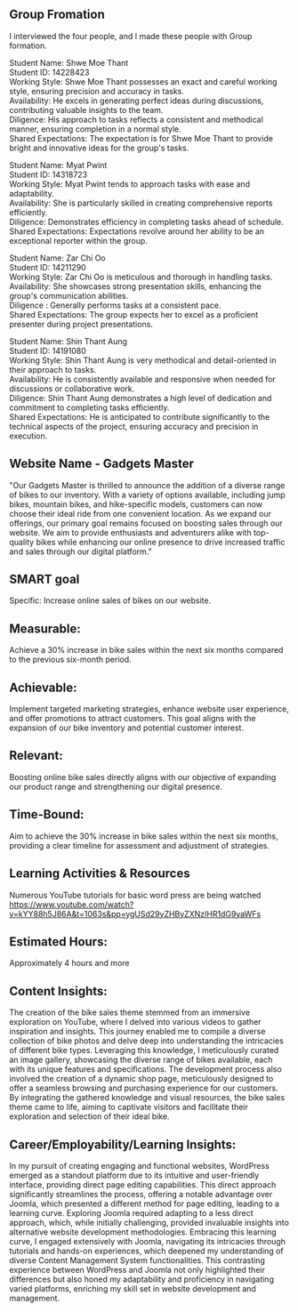 ## Group Fromation
I interviewed the four people, and I made these people with Group formation.

Student Name: Shwe Moe Thant  
Student ID: 14228423  
Working Style: Shwe Moe Thant possesses an exact and careful working style, ensuring precision and accuracy in tasks.  
Availability: He excels in generating perfect ideas during discussions, contributing valuable insights to the team.  
Diligence: His approach to tasks reflects a consistent and methodical manner, ensuring completion in a normal style.  
Shared Expectations: The expectation is for Shwe Moe Thant to provide bright and innovative ideas for the group's tasks.

Student Name: Myat Pwint  
Student ID: 14318723  
Working Style: Myat Pwint tends to approach tasks with ease and adaptability.  
Availability: She is particularly skilled in creating comprehensive reports efficiently.  
Diligence: Demonstrates efficiency in completing tasks ahead of schedule.  
Shared Expectations: Expectations revolve around her ability to be an exceptional reporter within the group.

Student Name: Zar Chi Oo  
Student ID: 14211290  
Working Style: Zar Chi Oo is meticulous and thorough in handling tasks.  
Availability: She showcases strong presentation skills, enhancing the group's communication abilities.  
Diligence : Generally performs tasks at a consistent pace.  
Shared Expectations: The group expects her to excel as a proficient presenter during project presentations.


Student Name: Shin Thant Aung  
Student ID: 14191080  
Working Style: Shin Thant Aung is very methodical and detail-oriented in their approach to tasks.  
Availability: He is consistently available and responsive when needed for discussions or collaborative work.  
Diligence: Shin Thant Aung demonstrates a high level of dedication and commitment to completing tasks efficiently.  
Shared Expectations: He is anticipated to contribute significantly to the technical aspects of the project, ensuring accuracy and precision in execution.

## Website Name  - Gadgets Master 

"Our Gadgets Master is thrilled to announce the addition of a diverse range of bikes to our inventory. With a variety of options available, including jump bikes, mountain bikes, and hike-specific models, customers can now choose their ideal ride from one convenient location. As we expand our offerings, our primary goal remains focused on boosting sales through our website. We aim to provide enthusiasts and adventurers alike with top-quality bikes while enhancing our online presence to drive increased traffic and sales through our digital platform."

## SMART goal
Specific: 
Increase online sales of bikes on our website.

## Measurable: 
Achieve a 30% increase in bike sales within the next six months compared to the previous six-month period.

## Achievable: 
Implement targeted marketing strategies, enhance website user experience, and offer promotions to attract customers. This goal aligns with the expansion of our bike inventory and potential customer interest.

## Relevant: 
Boosting online bike sales directly aligns with our objective of expanding our product range and strengthening our digital presence.

## Time-Bound: 
Aim to achieve the 30% increase in bike sales within the next six months, providing a clear timeline for assessment and adjustment of strategies.


## Learning Activities & Resources
Numerous YouTube tutorials for basic word press are being watched
https://www.youtube.com/watch?v=kYY88h5J86A&t=1063s&pp=ygUSd29yZHByZXNzIHR1dG9yaWFs

## Estimated Hours: 
Approximately 4 hours and more


## Content Insights:

The creation of the bike sales theme stemmed from an immersive exploration on YouTube, where I delved into various videos to gather inspiration and insights. This journey enabled me to compile a diverse collection of bike photos and delve deep into understanding the intricacies of different bike types. Leveraging this knowledge, I meticulously curated an image gallery, showcasing the diverse range of bikes available, each with its unique features and specifications. The development process also involved the creation of a dynamic shop page, meticulously designed to offer a seamless browsing and purchasing experience for our customers. By integrating the gathered knowledge and visual resources, the bike sales theme came to life, aiming to captivate visitors and facilitate their exploration and selection of their ideal bike.

## Career/Employability/Learning Insights:

In my pursuit of creating engaging and functional websites, WordPress emerged as a standout platform due to its intuitive and user-friendly interface, providing direct page editing capabilities. This direct approach significantly streamlines the process, offering a notable advantage over Joomla, which presented a different method for page editing, leading to a learning curve. Exploring Joomla required adapting to a less direct approach, which, while initially challenging, provided invaluable insights into alternative website development methodologies. Embracing this learning curve, I engaged extensively with Joomla, navigating its intricacies through tutorials and hands-on experiences, which deepened my understanding of diverse Content Management System functionalities. This contrasting experience between WordPress and Joomla not only highlighted their differences but also honed my adaptability and proficiency in navigating varied platforms, enriching my skill set in website development and management.

